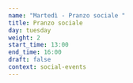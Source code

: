 ```yaml
---
name: "Martedì - Pranzo sociale "
title: Pranzo sociale
day: tuesday
weight: 2
start_time: 13:00
end_time: 16:00
draft: false
context: social-events
---
```

